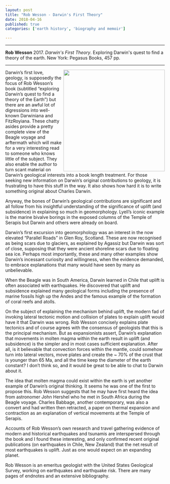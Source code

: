 ```yaml
---
layout: post
title: "Rob Wesson - Darwin's First Theory"
date: 2018-04-16
published: true
categories: ['earth history', 'biography and memoir']

---
```



***
<b>Rob Wesson</b> 2017. _Darwin's First Theory_.  Exploring Darwin's quest to find a theory of the earth. New York: Pegasus Books, 457 pp.

***
<img align="right" width="320" src="http://pegasusbooks.com/img/covers/9781681773162.jpg?resize=width[280]-height[420]" alt="">   

Darwin’s first love, geology, is supposedly the focus of Rob Wesson’s book  (subtitled “exploring Darwin’s quest to find a theory of the Earth”) but there are an awful lot of digressions into well-known Darwiniana and FitzRoyiana.  These chatty asides provide a pretty complete view of the Beagle voyage and arftermath which will make for a very interesting read to someone who knows little of the subject.  They also enable the author to turn scant material on Darwin’s geological interests into a book length treatment.  For those seeking new information on Darwin’s original contributions to geology, it is frustrating to have this stuff in the way. It also shows how hard it is to write something original about Charles Darwin.

Anyway, the bones of Darwin’s geological contributions are significant and all follow from his insightful understanding of the significance of uplift (and subsidence) in explaining so much in geomorphology.  Lyell’s iconic example is the marine bivalve borings in the exposed columns of the Temple of Serapis but Darwin and others were already on board.

Darwin’s first excursion into geomorphology was an interest in the now elevated “Parallel Roads” in Glen Roy, Scotland.  These are now recognised as being scars due to glaciers, as explained by Agassiz but Darwin was sort of close, supposing that they were ancient shoreline scars due to floating sea ice.  Perhaps most importantly, these and many other examples show Darwin’s incessant curiosity and willingness, when the evidence demanded, to embrace explanations that many would have seen by many as unbelievable.

When the Beagle was in South America, Darwin learned in Chile that uplift is often associated with earthquakes.  He  discovered that uplift and subsidence explained many geological forms including the presence of marine fossils high up the Andes and the famous example of the formation of coral reefs and atolls. 

On the subject of explaining the mechanism behind uplift, the modern fad of invoking lateral tectonic motion and collision of plates to explain uplift would have it that Darwin was wrong.  Rob Wesson concisely explains plate tectonics and of course agrees with the consensus of geologists that this is the principal mechanism.  But as expansionists assert, Darwin’s explanation that movements in molten magma within the earth result in uplift (and subsidence) is the simpler and in most cases sufficient explanation.  After all, is it believable that convection forces within the mantle, could somehow turn into lateral vectors, move plates and create the ~ 70% of the crust that is younger than 65 Ma, and all the time keep the diameter of the earth constant?  I don’t think so, and it would be great to be able to chat to Darwin about it.

The idea that molten magma could exist within the earth is yet another example of Darwin’s original thinking.  It seems he was one of the first to propose this.  Rob Wesson suggests that he may have first heard the idea from astronomer John Hershel who he met in South Africa during the Beagle voyage.  Charles Babbage, another contemporary, was also a convert and had written then retracted, a paper on thermal expansion and contraction as an explanation of vertical movements at the Temple of Serapis.

Accounts of Rob Wesson’s own research and travel gathering evidence of modern and historical  earthquakes and tsunamis are interspersed through the book and I found these interesting, and only confirmed recent original publications (on earthquakes in Chile, New Zealand) that the net result of most earthquakes is uplift.  Just as one would expect on an expanding planet.

Rob Wesson is an emeritus geologist with the United States Geological Survey, working on earthquakes and earthquake risk.  There are many pages of endnotes and an extensive bibliography.
